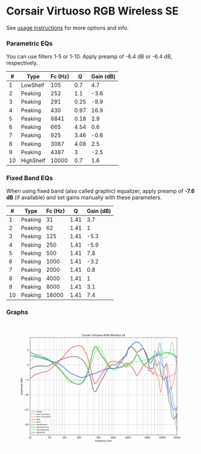 # Corsair Virtuoso RGB Wireless SE
See [usage instructions](https://github.com/jaakkopasanen/AutoEq#usage) for more options and info.

### Parametric EQs
You can use filters 1-5 or 1-10. Apply preamp of -6.4 dB or -6.4 dB, respectively.

|   # | Type      |   Fc (Hz) |    Q |   Gain (dB) |
|-----|-----------|-----------|------|-------------|
|   1 | LowShelf  |       105 | 0.7  |         4.7 |
|   2 | Peaking   |       252 | 1.1  |        -3.6 |
|   3 | Peaking   |       291 | 0.25 |        -9.9 |
|   4 | Peaking   |       430 | 0.97 |        16.9 |
|   5 | Peaking   |      8841 | 0.18 |         2.9 |
|   6 | Peaking   |       665 | 4.54 |         0.6 |
|   7 | Peaking   |       925 | 3.46 |        -0.6 |
|   8 | Peaking   |      3087 | 4.08 |         2.5 |
|   9 | Peaking   |      4387 | 3    |        -2.5 |
|  10 | HighShelf |     10000 | 0.7  |         1.6 |

### Fixed Band EQs
When using fixed band (also called graphic) equalizer, apply preamp of **-7.6 dB** (if available) and set gains manually with these parameters.

|   # | Type    |   Fc (Hz) |    Q |   Gain (dB) |
|-----|---------|-----------|------|-------------|
|   1 | Peaking |        31 | 1.41 |         3.7 |
|   2 | Peaking |        62 | 1.41 |         1   |
|   3 | Peaking |       125 | 1.41 |        -5.3 |
|   4 | Peaking |       250 | 1.41 |        -5.9 |
|   5 | Peaking |       500 | 1.41 |         7.8 |
|   6 | Peaking |      1000 | 1.41 |        -3.2 |
|   7 | Peaking |      2000 | 1.41 |         0.8 |
|   8 | Peaking |      4000 | 1.41 |         1   |
|   9 | Peaking |      8000 | 1.41 |         3.1 |
|  10 | Peaking |     16000 | 1.41 |         7.4 |

### Graphs
![](./Corsair%20Virtuoso%20RGB%20Wireless%20SE.png)
